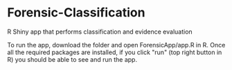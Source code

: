# Forensic-Classification
R Shiny app that performs classification and evidence evaluation 

To run the app, download the folder and open ForensicApp/app.R in R. Once all the required packages are installed, if you click "run" (top right button in R) you should be able to see and run the app. 
